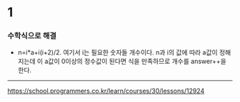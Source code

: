 # 1

### 수학식으로 해결

* n=i*a+i(i+2)/2. 여기서 i는 필요한 숫자들 개수이다. n과 i의 값에 따라 a값이 정해지는데 이 a값이 0이상의 정수값이 된다면 식을 만족하므로 개수를 answer++을 한다.

--------------------------------

https://school.programmers.co.kr/learn/courses/30/lessons/12924